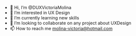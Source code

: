 - 👋 Hi, I’m @DUXVictoriaMolina
- 👀 I’m interested in UX Design
- 🌱 I’m currently learning new skills
- 💞️ I’m looking to collaborate on any project about UXDesign
- 📫 How to reach me molina-victoria@hotmail.com

<!---
DUXVictoriaMolina/DUXVictoriaMolina is a ✨ special ✨ repository because its `README.md` (this file) appears on your GitHub profile.
You can click the Preview link to take a look at your changes.
--->
